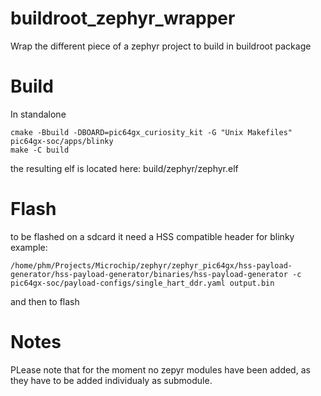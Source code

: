 # buildroot_zephyr_wrapper
Wrap the different piece of a zephyr project to build in buildroot package


# Build
In standalone
```
cmake -Bbuild -DBOARD=pic64gx_curiosity_kit -G "Unix Makefiles" pic64gx-soc/apps/blinky
make -C build
```

the resulting elf is located here: build/zephyr/zephyr.elf

# Flash

to be flashed on a sdcard it need a HSS compatible header
for blinky example:
```
/home/phm/Projects/Microchip/zephyr/zephyr_pic64gx/hss-payload-generator/hss-payload-generator/binaries/hss-payload-generator -c pic64gx-soc/payload-configs/single_hart_ddr.yaml output.bin
```
and then to flash


# Notes

PLease note that for the moment no zepyr modules have been added, as
they have to be added individualy as submodule.
